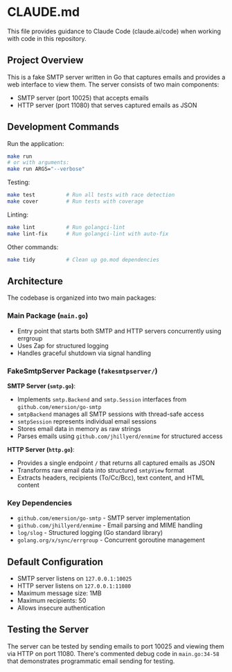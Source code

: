 # CLAUDE.md

This file provides guidance to Claude Code (claude.ai/code) when working with code in this repository.

## Project Overview

This is a fake SMTP server written in Go that captures emails and provides a web interface to view them. The server consists of two main components:
- SMTP server (port 10025) that accepts emails
- HTTP server (port 11080) that serves captured emails as JSON

## Development Commands

Run the application:
```bash
make run
# or with arguments:
make run ARGS="--verbose"
```

Testing:
```bash
make test          # Run all tests with race detection
make cover         # Run tests with coverage
```

Linting:
```bash
make lint          # Run golangci-lint
make lint-fix      # Run golangci-lint with auto-fix
```

Other commands:
```bash
make tidy          # Clean up go.mod dependencies
```

## Architecture

The codebase is organized into two main packages:

### Main Package (`main.go`)
- Entry point that starts both SMTP and HTTP servers concurrently using errgroup
- Uses Zap for structured logging
- Handles graceful shutdown via signal handling

### FakeSmtpServer Package (`fakesmtpserver/`)

**SMTP Server (`smtp.go`)**:
- Implements `smtp.Backend` and `smtp.Session` interfaces from `github.com/emersion/go-smtp`
- `smtpBackend` manages all SMTP sessions with thread-safe access
- `smtpSession` represents individual email sessions
- Stores email data in memory as raw strings
- Parses emails using `github.com/jhillyerd/enmime` for structured access

**HTTP Server (`http.go`)**:
- Provides a single endpoint `/` that returns all captured emails as JSON
- Transforms raw email data into structured `smtpView` format
- Extracts headers, recipients (To/Cc/Bcc), text content, and HTML content

### Key Dependencies
- `github.com/emersion/go-smtp` - SMTP server implementation
- `github.com/jhillyerd/enmime` - Email parsing and MIME handling
- `log/slog` - Structured logging (Go standard library)
- `golang.org/x/sync/errgroup` - Concurrent goroutine management

## Default Configuration

- SMTP server listens on `127.0.0.1:10025`
- HTTP server listens on `127.0.0.1:11080`
- Maximum message size: 1MB
- Maximum recipients: 50
- Allows insecure authentication

## Testing the Server

The server can be tested by sending emails to port 10025 and viewing them via HTTP on port 11080. There's commented debug code in `main.go:34-58` that demonstrates programmatic email sending for testing.